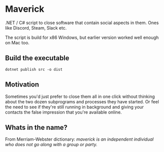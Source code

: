 # Maverick

.NET / C# script to close software that contain social aspects in them. Ones like Discord, Steam, Slack etc.

The script is build for x86 Windows, but earlier version worked well enough on Mac too.

## Build the executable

`dotnet publish src -o dist`

## Motivation

Sometimes you'd just prefer to close them all in one click without thinking about the two dozen subprograms and processes they have started. Or feel the need to see if they're still running in background and giving your contacts the false impression that you're available online.

## Whats in the name?

From Merriam-Webster dictionary: *maverick is an independent individual who does not go along with a group or party.*
